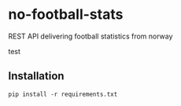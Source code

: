 # no-football-stats
REST API delivering football statistics from norway

test

## Installation


```
pip install -r requirements.txt
```